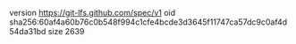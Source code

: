 version https://git-lfs.github.com/spec/v1
oid sha256:60af4a60b76c0b548f994c1cfe4bcde3d3645f11747ca57dc9c0af4d54da31bd
size 2639

